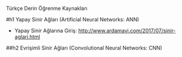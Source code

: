 Türkçe Derin Öğrenme Kaynakları

#h1 Yapay Sinir Ağları (Artificial Neural Networks: ANN)
* Yapay Sinir Ağlarına Giriş: http://www.ardamavi.com/2017/07/sinir-aglari.html

##h2 Evrişimli Sinir Ağları (Convolutional Neural Networks: CNN)
